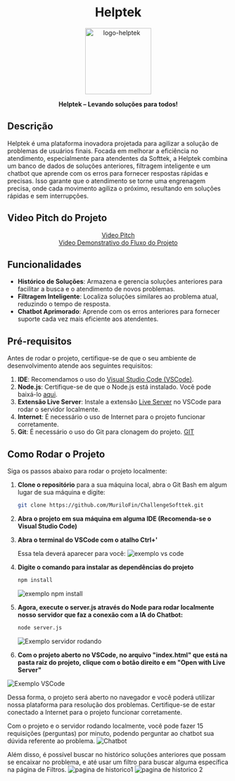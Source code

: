 
<div align="center">
   <h1>Helptek</h1>
   
  <img src="https://github.com/user-attachments/assets/c716b303-d3d4-43fc-8190-08230df0a7e0" alt="logo-helptek" height="150"><br>

  
  **Helptek – Levando soluções para todos!**
</div>



## Descrição

Helptek é uma plataforma inovadora projetada para agilizar a solução de problemas de usuários finais. Focada em melhorar a eficiência no atendimento, especialmente para atendentes da Softtek, a Helptek combina um banco de dados de soluções anteriores, filtragem inteligente e um chatbot que aprende com os erros para fornecer respostas rápidas e precisas. Isso garante que o atendimento se torne uma engrenagem precisa, onde cada movimento agiliza o próximo, resultando em soluções rápidas e sem interrupções.

## Video Pitch do Projeto

<div align="center">
         <a href="https://youtu.be/u2cKK3KzYfg" target="_blank" >Video Pitch</a><br>
           <a href="https://youtu.be/Gw9QmrTnLfk" target="_blank" >Video Demonstrativo do Fluxo do Projeto</a>
</div>



## Funcionalidades

- **Histórico de Soluções**: Armazena e gerencia soluções anteriores para facilitar a busca e o atendimento de novos problemas.
- **Filtragem Inteligente**: Localiza soluções similares ao problema atual, reduzindo o tempo de resposta.
- **Chatbot Aprimorado**: Aprende com os erros anteriores para fornecer suporte cada vez mais eficiente aos atendentes.

## Pré-requisitos

Antes de rodar o projeto, certifique-se de que o seu ambiente de desenvolvimento atende aos seguintes requisitos:

1. **IDE**: Recomendamos o uso do [Visual Studio Code (VSCode)](https://code.visualstudio.com/).
2. **Node.js**: Certifique-se de que o Node.js está instalado. Você pode baixá-lo [aqui](https://nodejs.org/).
3. **Extensão Live Server**: Instale a extensão [Live Server](https://marketplace.visualstudio.com/items?itemName=ritwickdey.LiveServer) no VSCode para rodar o servidor localmente.
4. **Internet**: É necessário o uso de Internet para o projeto funcionar corretamente.
5. **Git**: É necessário o uso do Git para clonagem do projeto. [GIT](https://git-scm.com/downloads)
   
## Como Rodar o Projeto

Siga os passos abaixo para rodar o projeto localmente:

1. **Clone o repositório** para a sua máquina local, abra o Git Bash em algum lugar de sua máquina e digite:
   ```bash
   git clone https://github.com/MuriloFin/ChallengeSofttek.git
   ```

2. **Abra o projeto em sua máquina em alguma IDE (Recomenda-se o Visual Studio Code)**


4. **Abra o terminal do VSCode com o atalho Ctrl+'**

      Essa tela deverá aparecer para você:
   ![exemplo vs code](https://github.com/user-attachments/assets/1d7aaca7-ed42-4136-a88d-ed9261643d0c)



6. **Digite o comando para instalar as dependências do projeto**
   ```bash
   npm install
   ```
  
   ![exemplo npm install](https://github.com/user-attachments/assets/620edbcb-bdbd-4bf3-b187-0ac79a05da64)


7. **Agora, execute o server.js através do Node para rodar localmente nosso servidor que faz a conexão com a IA do Chatbot:**
   ```bash
   node server.js
   ```

   ![Exemplo servidor rodando](https://github.com/user-attachments/assets/addaacd8-c65a-4e72-8a25-5bfa97824907)


8. **Com o projeto aberto no VSCode, no arquivo "index.html" que está na pasta raiz do projeto, clique com o botão direito e em "Open with Live Server"**
   
![Exemplo VSCode](https://github.com/user-attachments/assets/0f2bd07e-28d1-493c-92b5-9cbf6844eb48)


Dessa forma, o projeto será aberto no navegador e você poderá utilizar nossa plataforma para resolução dos problemas. 
Certifique-se de estar conectado a Internet para o projeto funcionar corretamente.

Com o projeto e o servidor rodando localmente, você pode fazer 15 requisições (perguntas) por minuto, podendo perguntar ao chatbot sua dúvida referente ao problema.
![Chatbot](https://github.com/user-attachments/assets/9f67b55f-71c8-482d-b012-edd2eb042246)


Além disso, é possível buscar no histórico soluções anteriores que possam se encaixar no problema, e até usar um filtro para buscar alguma específica na página de Filtros.
![pagina de historico1](https://github.com/user-attachments/assets/c9b668c0-8fbf-4c8e-b2dd-8c6f5616d17d)
![pagina de historico 2](https://github.com/user-attachments/assets/32bf9fc5-38db-4dcb-937d-22eb75cadaf0)



